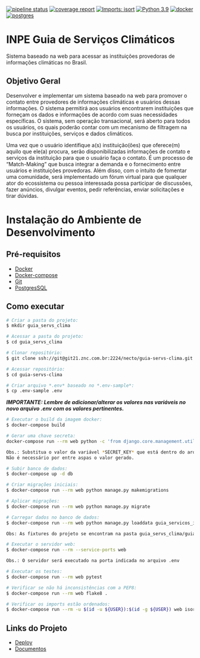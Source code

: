 [![pipeline status](https://git21.znc.com.br/necto/guia-servs-clima/badges/main/pipeline.svg)](https://git21.znc.com.br/necto/guia-servs-clima/-/commits/main)
[![coverage report](https://git21.znc.com.br/necto/guia-servs-clima/badges/main/coverage.svg)](https://git21.znc.com.br/necto/guia-servs-clima/-/commits/main)
[![Imports: isort](https://img.shields.io/badge/%20imports-isort-%231674b1?style=flat&labelColor=ef8336)](https://pycqa.github.io/isort/)
[![Python 3.9](https://img.shields.io/badge/python-3.9-blue.svg)](https://www.python.org/downloads/release/python-397/)
[![docker](https://badgen.net/badge/icon/docker?icon=docker&label)](https://docs.docker.com/)
[![postgres](https://badgen.net/badge/icon/postgresql?icon=postgresql&label)](https://www.postgresql.org//)

# INPE Guia de Serviços Climáticos

Sistema baseado na web para acessar as instituições provedoras de informações climáticas no Brasil.

## Objetivo Geral

Desenvolver e implementar um sistema baseado na web para promover o contato entre
provedores de informações climáticas e usuários dessas informações. O sistema permitirá aos usuários
encontrarem instituições que forneçam os dados e informações de acordo com suas necessidades
específicas. O sistema, sem operação transacional, será aberto para todos os usuários, os quais poderão
contar com um mecanismo de filtragem na busca por instituições, serviços e dados climáticos.

Uma vez que o usuário identifique a(s) instituição(ões) que oferece(m) aquilo que ele(a) procura, serão
disponibilizadas informações de contato e serviços da instituição para que o usuário faça o contato. É um
processo de “Match-Making” que busca integrar a demanda e o fornecimento entre usuários e
instituições provedoras. Além disso, com o intuito de fomentar uma comunidade, será implementado um
fórum virtual para que qualquer ator do ecossistema ou pessoa interessada possa participar de
discussões, fazer anúncios, divulgar eventos, pedir referências, enviar solicitações e tirar dúvidas.

# Instalação do Ambiente de Desenvolvimento

## Pré-requisitos

- [Docker](https://docs.docker.com/install/)
- [Docker-compose](https://docs.docker.com/compose/install/)
- [Git](https://git-scm.com)
- [PostgresSQL](https://www.postgresql.org/)

## Como executar

```bash
# Criar a pasta do projeto:
$ mkdir guia_servs_clima
```

```bash
# Acessar a pasta do projeto:
$ cd guia_servs_clima
```

```bash
# Clonar repositório:
$ git clone ssh://git@git21.znc.com.br:2224/necto/guia-servs-clima.git
```

```bash
# Acessar repositório:
$ cd guia-servs-clima
```

```bash
# Criar arquivo *.env* baseado no *.env-sample*:
$ cp .env-sample .env
```

**_IMPORTANTE: Lembre de adicionar/alterar os valores nas variáveis no novo arquivo .env
com os valores pertinentes._**

```bash
# Executar o build da imagem docker:
$ docker-compose build
```

```bash
# Gerar uma chave secreta:
docker-compose run --rm web python -c 'from django.core.management.utils import get_random_secret_key; print(get_random_secret_key())'

Obs.: Substitua o valor da variável *SECRET_KEY* que está dentro do arquivo *.env*, pelo valor gerado através do comando acima.
Não é necessário por entre aspas o valor gerado.
```

```bash
# Subir banco de dados:
$ docker-compose up -d db
```

```bash
# Criar migrações iniciais:
$ docker-compose run --rm web python manage.py makemigrations
```

```bash
# Aplicar migrações:
$ docker-compose run --rm web python manage.py migrate
```

```bash
# Carregar dados no banco de dados:
$ docker-compose run --rm web python manage.py loaddata guia_servicos_initial_fixtures.json

Obs: As fixtures do projeto se encontram na pasta guia_servs_clima/guia_servs_clima/core/fixtures/
```

```bash
# Executar o servidor web:
$ docker-compose run --rm --service-ports web

Obs.: O servidor será executado na porta indicada no arquivo .env
```

```bash
# Executar os testes:
$ docker-compose run --rm web pytest
```

```bash
# Verificar se não há inconsistências com a PEP8:
$ docker-compose run --rm web flake8 .
```

```bash
# Verificar os imports estão ordenados:
$ docker-compose run --rm -u $(id -u ${USER}):$(id -g ${USER}) web isort
```

## Links do Projeto

- [Deploy](http://guiaservsclima.testes.necto.com.br/)
- [Documentos](https://drive.google.com/drive/folders/1kRtxAs1qTaCePnsyfcglWDn7suZNysiL)
